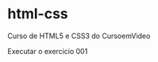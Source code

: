 # html-css
 Curso de HTML5 e CSS3 do CursoemVideo

 <a ref="https://gabrielporfirio1.github.io/html-css/exercicios/ex001/index.html">Executar o exercicio 001</a>

 
